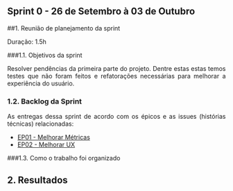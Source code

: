 ## Sprint 0 - 26 de Setembro à 03 de Outubro

##1. Reunião de planejamento da sprint

Duração: 1.5h

###1.1. Objetivos da sprint

<p align="justify"> Resolver pendências da primeira parte do projeto. Dentre estas estas temos testes que não foram feitos e refatorações necessárias para melhorar a experiência do usuário.</p>

### 1.2. Backlog da Sprint

<p align="justify"> As entregas dessa sprint de acordo com os épicos e as issues (histórias técnicas) relacionadas: </p>

* [EP01 - Melhorar Métricas](https://github.com/fga-gpp-mds/2016.2-WikiLegis/issues/12)
* [EP02 - Melhorar UX](https://github.com/fga-gpp-mds/2016.2-WikiLegis/issues/15)

###1.3. Como o trabalho foi organizado

## 2. Resultados

